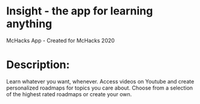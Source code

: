 # Insight - the app for learning anything
McHacks App - Created for McHacks 2020

# Description:
Learn whatever you want, whenever. Access videos on Youtube and create personalized roadmaps for topics you care about. Choose from a selection of the highest rated roadmaps or create your own. 

